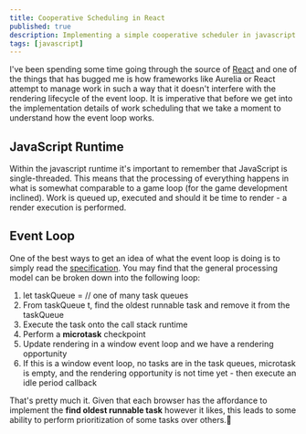 ```yaml
---
title: Cooperative Scheduling in React
published: true
description: Implementing a simple cooperative scheduler in javascript inspired by how React does scheduling for work in coordination with requestIdleCallback.
tags: [javascript]
---
```


I've been spending some time going through the source of [React](https://reactjs.org) and one of the things that has bugged me is how frameworks like Aurelia or React attempt to manage work in such a way that it doesn't interfere with the rendering lifecycle of the event loop. It is imperative that before we get into the implementation details of work scheduling that we take a moment to understand how the event loop works.

## JavaScript Runtime

Within the javascript runtime it's important to remember that JavaScript is single-threaded. This means that the processing of everything happens in what is somewhat comparable to a game loop (for the game development inclined). Work is queued up, executed and should it be time to render - a render execution is performed.

## Event Loop

One of the best ways to get an idea of what the event loop is doing is to simply read the [specification](https://html.spec.whatwg.org/multipage/webappapis.html#event-loop-processing-model). You may find that the general processing model can be broken down into the following loop:

1. let taskQueue = // one of many task queues
2. From taskQueue t, find the oldest runnable task and remove it from the taskQueue
3. Execute the task onto the call stack runtime
4. Perform a **microtask** checkpoint
5. Update rendering in a window event loop and we have a rendering opportunity
6. If this is a window event loop, no tasks are in the task queues, microtask is empty, and the rendering opportunity is not time yet - then execute an idle period callback

That's pretty much it. Given that each browser has the affordance to implement the **find oldest runnable task** however it likes, this leads to some ability to perform prioritization of some tasks over others.


